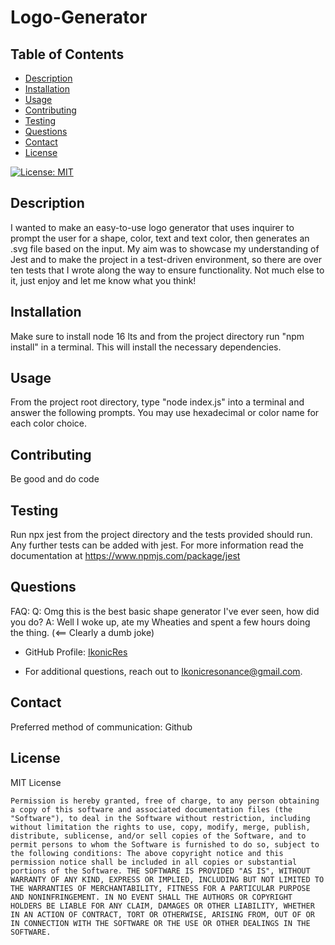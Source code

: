 # Logo-Generator

## Table of Contents
 - [Description](#description)
 - [Installation](#installation)
 - [Usage](#usage)
 - [Contributing](#contributing)
 - [Testing](#testing)
 - [Questions](#questions)
 - [Contact](#contact)
 - [License](#license)


[![License: MIT](https://img.shields.io/badge/License-MIT-yellow.svg)](https://opensource.org/licenses/MIT)

## Description
I wanted to make an easy-to-use logo generator that uses inquirer to prompt the user for a shape, color, text and text color, then generates an .svg file based on the input. My aim was to showcase my understanding of Jest and to make the project in a test-driven environment, so there are over ten tests that I wrote along the way to ensure functionality. Not much else to it, just enjoy and let me know what you think!

## Installation
Make sure to install node 16 lts and from the project directory run "npm install" in a terminal. This will install the necessary dependencies.

## Usage
From the project root directory, type "node index.js" into a terminal and answer the following prompts. You may use hexadecimal or color name for each color choice.

## Contributing
Be good and do code

## Testing
Run npx jest from the project directory and the tests provided should run. Any further tests can be added with jest. For more information read the documentation at https://www.npmjs.com/package/jest


## Questions

FAQ:
Q: Omg this is the best basic shape generator I've ever seen, how did you do? A: Well I woke up, ate my Wheaties and spent a few hours doing the thing. (<== Clearly a dumb joke)


- GitHub Profile: [IkonicRes](https://github.com/IkonicRes)

- For additional questions, reach out to Ikonicresonance@gmail.com.

## Contact

Preferred method of communication: Github



## License

MIT License

    Permission is hereby granted, free of charge, to any person obtaining a copy of this software and associated documentation files (the "Software"), to deal in the Software without restriction, including without limitation the rights to use, copy, modify, merge, publish, distribute, sublicense, and/or sell copies of the Software, and to permit persons to whom the Software is furnished to do so, subject to the following conditions: The above copyright notice and this permission notice shall be included in all copies or substantial portions of the Software. THE SOFTWARE IS PROVIDED "AS IS", WITHOUT WARRANTY OF ANY KIND, EXPRESS OR IMPLIED, INCLUDING BUT NOT LIMITED TO THE WARRANTIES OF MERCHANTABILITY, FITNESS FOR A PARTICULAR PURPOSE AND NONINFRINGEMENT. IN NO EVENT SHALL THE AUTHORS OR COPYRIGHT HOLDERS BE LIABLE FOR ANY CLAIM, DAMAGES OR OTHER LIABILITY, WHETHER IN AN ACTION OF CONTRACT, TORT OR OTHERWISE, ARISING FROM, OUT OF OR IN CONNECTION WITH THE SOFTWARE OR THE USE OR OTHER DEALINGS IN THE SOFTWARE.

